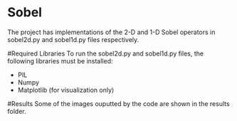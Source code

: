 # Sobel
The project has implementations of the 2-D and 1-D Sobel operators in sobel2d.py and sobel1d.py files respectively.

#Required Libraries
To run the sobel2d.py and sobel1d.py files, the following libraries must be installed:
* PIL
* Numpy
* Matplotlib (for visualization only)


#Results
Some of the images ouputted by the code are shown in the results folder.
